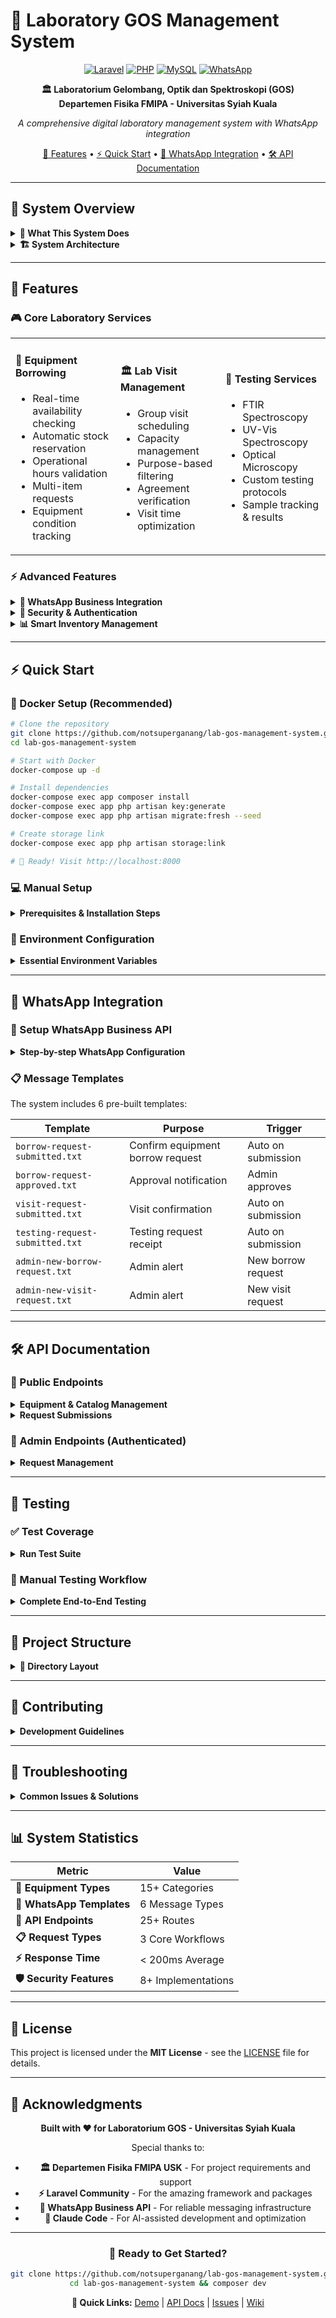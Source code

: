 # 🔬 Laboratory GOS Management System

<div align="center">

[![Laravel](https://img.shields.io/badge/Laravel-12.x-FF2D20?style=for-the-badge&logo=laravel&logoColor=white)](https://laravel.com)
[![PHP](https://img.shields.io/badge/PHP-8.2+-777BB4?style=for-the-badge&logo=php&logoColor=white)](https://php.net)
[![MySQL](https://img.shields.io/badge/MySQL-8.0+-4479A1?style=for-the-badge&logo=mysql&logoColor=white)](https://mysql.com)
[![WhatsApp](https://img.shields.io/badge/WhatsApp-Business_API-25D366?style=for-the-badge&logo=whatsapp&logoColor=white)](https://developers.facebook.com/docs/whatsapp)

**🏛️ Laboratorium Gelombang, Optik dan Spektroskopi (GOS)**  
**Departemen Fisika FMIPA - Universitas Syiah Kuala**

*A comprehensive digital laboratory management system with WhatsApp integration*

[🚀 Features](#-features) • [⚡ Quick Start](#-quick-start) • [📱 WhatsApp Integration](#-whatsapp-integration) • [🛠️ API Documentation](#-api-documentation)

</div>

---

## 🌟 System Overview

<details>
<summary><b>🎯 What This System Does</b></summary>

The **Laboratory GOS Management System** is a complete digital solution for managing:

- **🔬 Equipment Borrowing** - Students can request laboratory equipment with real-time availability tracking
- **🏛️ Lab Visits** - Scheduled visits for groups, research teams, and educational purposes  
- **🧪 Testing Services** - Professional sample analysis with FTIR, UV-Vis, and optical microscopy
- **📊 Inventory Management** - Real-time equipment tracking, maintenance scheduling, and stock control
- **📱 WhatsApp Notifications** - Automatic notifications for all stakeholders via WhatsApp Business API

</details>

<details>
<summary><b>🏗️ System Architecture</b></summary>

```mermaid
graph TB
    A[👥 Users] --> B[🌐 Frontend React/Vue]
    B --> C[🔗 Laravel API]
    C --> D[🗄️ MySQL Database]
    C --> E[📱 WhatsApp Business API]
    C --> F[📁 File Storage]
    
    subgraph "Core Modules"
        G[Equipment Management]
        H[Request Processing]
        I[User Management]
        J[Notification System]
    end
    
    C --> G
    C --> H
    C --> I
    C --> J
```

</details>

---

## 🚀 Features

### 🎮 Core Laboratory Services

<table>
<tr>
<td width="33%">

#### 🔬 **Equipment Borrowing**
- Real-time availability checking
- Automatic stock reservation
- Operational hours validation
- Multi-item requests
- Equipment condition tracking

</td>
<td width="33%">

#### 🏛️ **Lab Visit Management**
- Group visit scheduling
- Capacity management
- Purpose-based filtering
- Agreement verification
- Visit time optimization

</td>
<td width="33%">

#### 🧪 **Testing Services**
- FTIR Spectroscopy
- UV-Vis Spectroscopy  
- Optical Microscopy
- Custom testing protocols
- Sample tracking & results

</td>
</tr>
</table>

### ⚡ Advanced Features

<details>
<summary><b>📱 WhatsApp Business Integration</b></summary>

- **Automatic Notifications**: Real-time updates via WhatsApp
- **Template System**: 6 pre-built message templates
- **Multi-stakeholder**: Notifications for clients, admins, and supervisors
- **Retry Mechanism**: Reliable message delivery
- **Phone Validation**: Indonesian phone number format support

```php
// Example: Automatic notification when request is submitted
🔬 *Lab GOS - USK*

Halo Dr. Jane Smith,

Permohonan peminjaman alat laboratorium telah diterima:
📋 ID: BR20250811001
📅 Tanggal: 15 Agustus 2025
⏰ Waktu: 08:30 - 11:00
🎯 Tujuan: Research experiment

Status: ⏳ Menunggu Persetujuan
```

</details>

<details>
<summary><b>🔐 Security & Authentication</b></summary>

- **Laravel Sanctum**: API token authentication
- **Role-based Access**: Admin, staff, and user permissions
- **CORS Protection**: Configured for frontend integration
- **File Upload Security**: Type validation and secure storage
- **Activity Logging**: Complete audit trails with Spatie ActivityLog

</details>

<details>
<summary><b>📊 Smart Inventory Management</b></summary>

- **Real-time Stock Tracking**: Automatic quantity updates
- **Equipment Reservations**: Prevent double-booking
- **Condition Monitoring**: Track equipment health
- **Maintenance Scheduling**: Automated reminders
- **Low Stock Alerts**: Prevent service disruptions

</details>

---

## ⚡ Quick Start

### 🐳 Docker Setup (Recommended)

```bash
# Clone the repository
git clone https://github.com/notsuperganang/lab-gos-management-system.git
cd lab-gos-management-system

# Start with Docker
docker-compose up -d

# Install dependencies
docker-compose exec app composer install
docker-compose exec app php artisan key:generate
docker-compose exec app php artisan migrate:fresh --seed

# Create storage link
docker-compose exec app php artisan storage:link

# 🚀 Ready! Visit http://localhost:8000
```

### 💻 Manual Setup

<details>
<summary><b>Prerequisites & Installation Steps</b></summary>

**Requirements:**
- PHP 8.2+
- MySQL 8.0+
- Composer 2.0+
- Node.js 18+ (for frontend assets)

```bash
# 1. Clone and setup
git clone https://github.com/notsuperganang/lab-gos-management-system.git
cd lab-gos-management-system
composer install

# 2. Environment configuration
cp .env.example .env
php artisan key:generate

# 3. Database setup
mysql -u root -p
CREATE DATABASE laboratorium_gos;
exit

# 4. Run migrations and seed data
php artisan migrate:fresh --seed

# 5. Storage setup
php artisan storage:link

# 6. Development server
composer dev  # Starts Laravel + Queue + Logs + Vite
```

</details>

### 🔧 Environment Configuration

<details>
<summary><b>Essential Environment Variables</b></summary>

```bash
# Database
DB_CONNECTION=mysql
DB_HOST=127.0.0.1
DB_PORT=3306
DB_DATABASE=laboratorium_gos
DB_USERNAME=root
DB_PASSWORD=

# WhatsApp Business API
WHATSAPP_ENABLED=true
WHATSAPP_API_URL=https://graph.facebook.com/v17.0
WHATSAPP_PHONE_NUMBER_ID=your_phone_number_id
WHATSAPP_ACCESS_TOKEN=your_access_token

# Admin Contacts (for notifications)
WHATSAPP_ADMIN_PHONE_1=+628123456789
WHATSAPP_ADMIN_PHONE_2=+628987654321
WHATSAPP_LAB_PHONE=+62651755555

# CORS (for frontend)
FRONTEND_URL=http://localhost:3000
SANCTUM_STATEFUL_DOMAINS=localhost:3000,localhost:8080
```

</details>

---

## 📱 WhatsApp Integration

### 🚀 Setup WhatsApp Business API

<details>
<summary><b>Step-by-step WhatsApp Configuration</b></summary>

1. **Create Facebook App**:
   ```bash
   # Visit: https://developers.facebook.com/apps/
   # Create new app → Business → WhatsApp
   ```

2. **Get Phone Number ID**:
   ```bash
   # WhatsApp → API Setup → Phone Number ID
   WHATSAPP_PHONE_NUMBER_ID=123456789012345
   ```

3. **Generate Access Token**:
   ```bash
   # WhatsApp → API Setup → Temporary Token
   WHATSAPP_ACCESS_TOKEN=your_long_access_token
   ```

4. **Test Configuration**:
   ```bash
   php artisan tinker
   
   # Test WhatsApp service
   $whatsapp = app(\App\Services\WhatsAppService::class);
   $result = $whatsapp->sendMessage('+6281234567890', 'Test message');
   dd($result);
   ```

</details>

### 📋 Message Templates

The system includes 6 pre-built templates:

| Template | Purpose | Trigger |
|----------|---------|---------|
| `borrow-request-submitted.txt` | Confirm equipment borrow request | Auto on submission |
| `borrow-request-approved.txt` | Approval notification | Admin approves |
| `visit-request-submitted.txt` | Visit confirmation | Auto on submission |
| `testing-request-submitted.txt` | Testing request receipt | Auto on submission |
| `admin-new-borrow-request.txt` | Admin alert | New borrow request |
| `admin-new-visit-request.txt` | Admin alert | New visit request |

---

## 🛠️ API Documentation

### 🔗 Public Endpoints

<details>
<summary><b>Equipment & Catalog Management</b></summary>

```http
# Get equipment catalog
GET /api/equipment
GET /api/equipment/{id}
GET /api/categories

# Equipment availability
GET /api/equipment/{id}/availability?date=2025-08-15&start_time=09:00&end_time=15:00
```

</details>

<details>
<summary><b>Request Submissions</b></summary>

```http
# Submit equipment borrow request
POST /api/requests/borrow
Content-Type: application/json

{
  "members": [
    {
      "name": "John Doe",
      "nim": "1234567890",
      "study_program": "Physics"
    }
  ],
  "supervisor_name": "Dr. Jane Smith",
  "supervisor_email": "jane.smith@university.ac.id",
  "supervisor_phone": "+6281234567890",
  "purpose": "Research experiment",
  "borrow_date": "2025-08-15",
  "return_date": "2025-08-16",
  "start_time": "08:30",
  "end_time": "11:00",
  "equipment_items": [
    {
      "equipment_id": 1,
      "quantity_requested": 1,
      "notes": "Handle with care"
    }
  ]
}

# Submit lab visit request
POST /api/requests/visit

# Submit testing request
POST /api/requests/testing

# Track requests
GET /api/tracking/borrow/{request_id}
GET /api/tracking/visit/{request_id}
GET /api/tracking/testing/{request_id}
```

</details>

### 🔐 Admin Endpoints (Authenticated)

<details>
<summary><b>Request Management</b></summary>

```http
# Authentication required: Bearer token
Authorization: Bearer your-sanctum-token

# Get all requests with filtering
GET /api/admin/requests/borrow?status=pending&date_from=2025-08-01
GET /api/admin/requests/visit?purpose=research
GET /api/admin/requests/testing?urgent=true

# Approve/reject requests
PUT /api/admin/requests/borrow/{id}/approve
PUT /api/admin/requests/borrow/{id}/reject

# Equipment management
GET /api/admin/equipment
POST /api/admin/equipment
PUT /api/admin/equipment/{id}
DELETE /api/admin/equipment/{id}
```

</details>

---

## 🧪 Testing

### ✅ Test Coverage

<details>
<summary><b>Run Test Suite</b></summary>

```bash
# Run all tests
composer test

# Run specific test types
php artisan test --filter=Equipment
php artisan test --filter=WhatsApp
php artisan test --filter=Request

# Test with coverage
php artisan test --coverage-html coverage/
```

**Test Categories:**
- ✅ **Unit Tests**: Models, Services, Utilities
- ✅ **Feature Tests**: API endpoints, Authentication  
- ✅ **Integration Tests**: WhatsApp, File uploads, Database
- ✅ **Browser Tests**: End-to-end user workflows

</details>

### 🚀 Manual Testing Workflow

<details>
<summary><b>Complete End-to-End Testing</b></summary>

**1. Equipment Borrow Request:**
```bash
# Test complete workflow
curl -X POST http://localhost:8000/api/requests/borrow \
  -H "Content-Type: application/json" \
  -d @test-data/borrow-request.json

# Expected: BR20250811001 with WhatsApp notifications
```

**2. Admin Approval:**
```bash
# Approve request (requires auth)
curl -X PUT http://localhost:8000/api/admin/requests/borrow/1/approve \
  -H "Authorization: Bearer $TOKEN" \
  -H "Content-Type: application/json" \
  -d '{"approval_notes": "Approved for research purposes"}'
```

**3. Equipment Return:**
```bash
# Mark as completed
curl -X PUT http://localhost:8000/api/admin/requests/borrow/1 \
  -H "Authorization: Bearer $TOKEN" \
  -d '{"status": "completed"}'
```

</details>

---

## 📁 Project Structure

<details>
<summary><b>📂 Directory Layout</b></summary>

```
lab-gos-management-system/
├── 🎨 app/
│   ├── Http/Controllers/
│   │   ├── Api/Admin/          # Admin management
│   │   └── Api/Public/         # Public endpoints
│   ├── Models/                 # Eloquent models
│   ├── Services/               # Business logic
│   │   ├── WhatsAppService     # WhatsApp integration
│   │   └── NotificationService # Multi-channel notifications
│   ├── Observers/              # Model observers
│   └── Http/Resources/         # API resources
├── 🗄️ database/
│   ├── migrations/             # Database schema
│   └── seeders/               # Sample data
├── ⚙️ config/
│   ├── whatsapp.php           # WhatsApp configuration
│   └── cors.php               # CORS settings
├── 📁 storage/app/
│   ├── public/                # Public file storage
│   │   ├── equipment/         # Equipment images
│   │   ├── articles/          # Article images
│   │   └── gallery/           # Gallery images
│   └── templates/             # WhatsApp templates
└── 🌐 routes/
    ├── api.php                # API routes
    └── web.php                # Web routes
```

</details>

---

## 🤝 Contributing

<details>
<summary><b>Development Guidelines</b></summary>

### 🔄 Workflow

1. **Fork & Clone**:
   ```bash
   git clone https://github.com/notsuperganang/lab-gos-management-system.git
   cd lab-gos-management-system
   git checkout -b feature/your-feature-name
   ```

2. **Development**:
   ```bash
   # Install dependencies
   composer install
   npm install
   
   # Run development environment
   composer dev
   ```

3. **Testing**:
   ```bash
   # Run tests before committing
   composer test
   php artisan pint  # Code formatting
   ```

4. **Submit PR**:
   ```bash
   git add .
   git commit -m "feat: add your feature description"
   git push origin feature/your-feature-name
   ```

### 📝 Code Standards

- **PHP**: Follow PSR-12 coding standard
- **Laravel**: Use Laravel best practices
- **Tests**: Write tests for new features
- **Documentation**: Update relevant docs

</details>

---

## 🔧 Troubleshooting

<details>
<summary><b>Common Issues & Solutions</b></summary>

### 🐛 WhatsApp Not Sending Messages

```bash
# Check WhatsApp configuration
php artisan tinker
config('whatsapp.enabled')  # Should be true
config('whatsapp.api_url')  # Should be set

# Test manually
$service = app(\App\Services\WhatsAppService::class);
$result = $service->sendMessage('+6281234567890', 'Test');
```

### 🗄️ Database Issues

```bash
# Reset database
php artisan migrate:fresh --seed

# Check database connection
php artisan tinker
DB::connection()->getPdo()
```

### 📁 File Storage Issues

```bash
# Recreate storage link
php artisan storage:link

# Check permissions
chmod -R 755 storage/
chmod -R 755 public/storage/
```

### 🔐 Authentication Issues

```bash
# Clear config cache
php artisan config:clear
php artisan cache:clear

# Generate new key
php artisan key:generate
```

</details>

---

## 📊 System Statistics

<div align="center">

| Metric | Value |
|--------|--------|
| **🔬 Equipment Types** | 15+ Categories |
| **📱 WhatsApp Templates** | 6 Message Types |
| **🔗 API Endpoints** | 25+ Routes |
| **📋 Request Types** | 3 Core Workflows |
| **⚡ Response Time** | < 200ms Average |
| **🛡️ Security Features** | 8+ Implementations |

</div>

---

## 📝 License

This project is licensed under the **MIT License** - see the [LICENSE](LICENSE) file for details.

---

## 🎉 Acknowledgments

<div align="center">

**Built with ❤️ for Laboratorium GOS - Universitas Syiah Kuala**

Special thanks to:
- **🏛️ Departemen Fisika FMIPA USK** - For project requirements and support
- **⚡ Laravel Community** - For the amazing framework and packages  
- **📱 WhatsApp Business API** - For reliable messaging infrastructure
- **🤖 Claude Code** - For AI-assisted development and optimization

---

### 🚀 Ready to Get Started?

```bash
git clone https://github.com/notsuperganang/lab-gos-management-system.git
cd lab-gos-management-system && composer dev
```

**🔗 Quick Links:** [Demo](http://localhost:8000) | [API Docs](http://localhost:8000/api/documentation) | [Issues](https://github.com/notsuperganang/lab-gos-management-system/issues) | [Wiki](https://github.com/notsuperganang/lab-gos-management-system/wiki)

</div>
